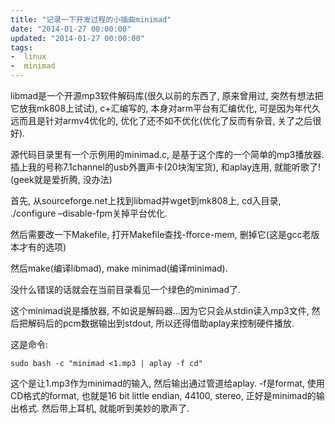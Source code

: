 ```yaml
---
title: "记录一下开发过程的小插曲minimad"
date: "2014-01-27 00:00:00"
updated: "2014-01-27 00:00:00"
tags:
-  linux
-  minimad
---
```



libmad是一个开源mp3软件解码库(很久以前的东西了, 原来曾用过, 突然有想法把它放我mk808上试试), c+汇编写的, 本身对arm平台有汇编优化, 可是因为年代久远而且是针对armv4优化的, 优化了还不如不优化(优化了反而有杂音, 关了之后很好).

[](/notename/ "archive 20140127")

源代码目录里有一个示例用的minimad.c, 是基于这个库的一个简单的mp3播放器. 插上我的号称7.1channel的usb外置声卡(20块淘宝货), 和aplay连用, 就能听歌了!(geek就是爱折腾, 没办法)

首先, 从sourceforge.net上找到libmad并wget到mk808上, cd入目录, ./configure –disable-fpm关掉平台优化.

然后需要改一下Makefile, 打开Makefile查找-fforce-mem, 删掉它(这是gcc老版本才有的选项)

然后make(编译libmad), make minimad(编译minimad).

没什么错误的话就会在当前目录看见一个绿色的minimad了.

这个minimad说是播放器, 不如说是解码器…因为它只会从stdin读入mp3文件, 然后把解码后的pcm数据输出到stdout, 所以还得借助aplay来控制硬件播放.

这是命令:

```
sudo bash -c "minimad <1.mp3 | aplay -f cd"
```

这个是让1.mp3作为minimad的输入, 然后输出通过管道给aplay. -f是format, 使用CD格式的format, 也就是16 bit little endian, 44100, stereo, 正好是minimad的输出格式. 然后带上耳机, 就能听到美妙的歌声了.


